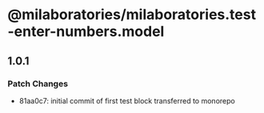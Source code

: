# @milaboratories/milaboratories.test-enter-numbers.model

## 1.0.1

### Patch Changes

- 81aa0c7: initial commit of first test block transferred to monorepo
